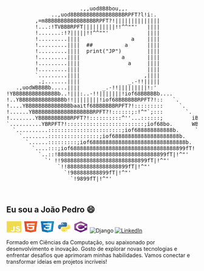 <!DOCTYPE html>
<html lang="pt-BR">
<head>
  <meta charset="UTF-8">
  <meta name="viewport" content="width=device-width, initial-scale=1.0">
  <pre>
                       .,,uod8B8bou,,.                             
              ..,uod8BBBBBBBBBBBBBBBBRPFT?l!i:.                    
         ,=m8BBBBBBBBBBBBBBBRPFT?!||||||||||||||                   
         !...:!TVBBBRPFT||||||||||!!^^""'   ||||                   
         !.......:!?|||||!!^^""'            ||||                   
         !.........||||                a    ||||                   
         !.........||||  ##          a      ||||                   
         !.........||||  print("JP")        ||||                   
         !.........||||             a       ||||                   
         !.........||||               a     ||||                                                                           
         !.........||||                     ||||                   
         `.........||||                    ,||||                   
          .;.......||||               _.-!!|||||                   
   .,uodWBBBBb.....||||       _.-!!|||||||||!:'                    
!YBBBBBBBBBBBBBBb..!|||:..-!!|||||||!iof68BBBBBb....               
!..YBBBBBBBBBBBBBBb!!||||||||!iof68BBBBBBRPFT?!::   `.             
!....YBBBBBBBBBBBBBBbaaitf68BBBBBBRPFT?!:::::::::     `.           
!......YBBBBBBBBBBBBBBBBBBBRPFT?!::::::;:!^"`;:::       `.         
!........YBBBBBBBBBBRPFT?!::::::::::^''...::::::;         iBBbo.   
`..........YBRPFT?!::::::::::::::::::::::::;iof68bo.      WBBBBbo. 
  `..........:::::::::::::::::::::::;iof688888888888b.     `YBBBP^'
    `........::::::::::::::::;iof688888888888888888888b.     `     
      `......:::::::::;iof688888888888888888888888888888b.         
        `....:::;iof688888888888888888888888888888888899fT!        
          `..::!8888888888888888888888888888888899fT|!^"'          
            `' !!988888888888888888888888899fT|!^"'                
                `!!8888888888888888899fT|!^"'                      
                  `!988888888899fT|!^"'                            
                    `!9899fT|!^"'  
    
  </pre>
<body>
  <div class="card">
    <h2>Eu sou a João Pedro 😄</h2>
    <div class="icon-container">
      <img alt="JavaScript" height="30" width="40" src="https://raw.githubusercontent.com/devicons/devicon/master/icons/javascript/javascript-plain.svg">
      <img alt="HTML5" height="30" width="40" src="https://raw.githubusercontent.com/devicons/devicon/master/icons/html5/html5-original.svg">
      <img alt="CSS3" height="30" width="40" src="https://raw.githubusercontent.com/devicons/devicon/master/icons/css3/css3-original.svg">
      <img alt="Python" height="30" width="40" src="https://raw.githubusercontent.com/devicons/devicon/master/icons/python/python-original.svg">
      <img alt="C#" height="30" width="40" src="https://raw.githubusercontent.com/devicons/devicon/master/icons/csharp/csharp-original.svg">
      <img alt="Django" height="30" width="40" src="https://cdn.jsdelivr.net/gh/devicons/devicon/icons/django/django-plain.svg">
            <a href="https://www.linkedin.com/in/jo%C3%A3o-pedro-b53a38185" target="_blank">
        <img src="https://upload.wikimedia.org/wikipedia/commons/c/ca/LinkedIn_logo_initials.png" height="30" alt="LinkedIn">
      </a>
    </div>
    <div class="text-section">
      <p>Formado em Ciências da Computação, sou apaixonado por desenvolvimento e inovação. Gosto de explorar novas tecnologias e enfrentar desafios que aprimoram minhas habilidades. Vamos conectar e transformar ideias em projetos incríveis!</p>
    </div>
    <div class="badge-container">
    </div>
  </div>
</body>
</html>
